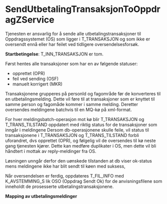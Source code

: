 # SendUtbetalingTransaksjonToOppdragZService
Tjenesten er ansvarlig for å sende alle utbetalingstransaksjoner til Oppdragssystemet (OS) som ligger i T_TRANSAKSJON og som ikke er oversendt ennå eller har feilet ved tidligere oversendelsesforsøk.

**Startbetingelse**: T_INN_TRANSAKSJON er tom.

Først hentes alle transaksjoner som har en av følgende statuser: 
* opprettet (OPR)
* feil ved sending (OSF)
* manuelt korrigert (MKR)

Transaksjonene grupperes på personId og fagområde før de konverteres til en utbetalingsmelding. Dette vil føre til at transaksjoner som er knyttet til samme person og fagomåde kommer i samme melding. 
Deretter oversendes meldingene batchvis til en MQ-kø på xml-format.

For hver meldingsbatch-operasjon mot kø blir T_TRANSAKSJON og T_TRANS_TILSTAND oppdatert med riktig status for de transaksjoner som inngår i meldingene
Dersom db-operasjonene skulle feile, vil status til transaksjonene i T_TRANSAKSJON og T_TRANS_TILSTAND forbli uforandret, dvs opprettet (OPR), og følgelig vil de oversendes til kø neste gang tjenesten kjører.
Dette kan medføre duplikater i OS, men dette vil bli håndtert i mottak av reply-meldinger fra OS.

Løsningen unngår derfor den uønskede tilstanden at db viser ok-status mens meldingene ikke har blit sendt til køen med suksess,

Når oversendelsen er ferdig, oppdateres T_FIL_INFO med K_AVSTEMMING_S lik OSO (Oppdrag Sendt Ok) for de anvisningsfilene som inneholdt de prosesserte utbetalingstransaksjonene.

**Mapping av utbetalingsmeldinger**
